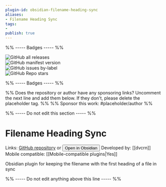 ```yaml
---
plugin-id: obsidian-filename-heading-sync
aliases:
- Filename Heading Sync
tags: 
- 
publish: true
---
```


%% ----- Badges ----- %%

![GitHub all releases](https://img.shields.io/github/downloads/dvcrn/obsidian-filename-heading-sync/total?color=573E7A&logo=github&style=for-the-badge)   
![GitHub manifest version](https://img.shields.io/github/manifest-json/v/dvcrn/obsidian-filename-heading-sync?color=573E7A&logo=github&style=for-the-badge)   
![GitHub issues by-label](https://img.shields.io/github/issues/dvcrn/obsidian-filename-heading-sync/help%20wanted?color=573E7A&logo=github&style=for-the-badge)   
![GitHub Repo stars](https://img.shields.io/github/stars/dvcrn/obsidian-filename-heading-sync?color=573E7A&logo=github&style=for-the-badge)

%% ----- Badges ----- %%

%% Does the repository or author have any sponsoring links? Uncomment the next line and add them below. If they don't, please delete the placeholder tag. %%
%% Sponsor this work: #placeholder/author %%

%% ----- Do not edit this section ----- %%

# Filename Heading Sync

Links: [GitHub repository](https://github.com/dvcrn/obsidian-filename-heading-sync) or [<button id=HH>Open in Obsidian</button>](obsidian://goto-plugin?id=obsidian-filename-heading-sync)
Developed by: [[dvcrn]]
Mobile compatible: [[Mobile-compatible plugins|Yes]]

Obsidian plugin for keeping the filename with the first heading of a file in sync

%% ----- Do not edit anything above this line ----- %% 

